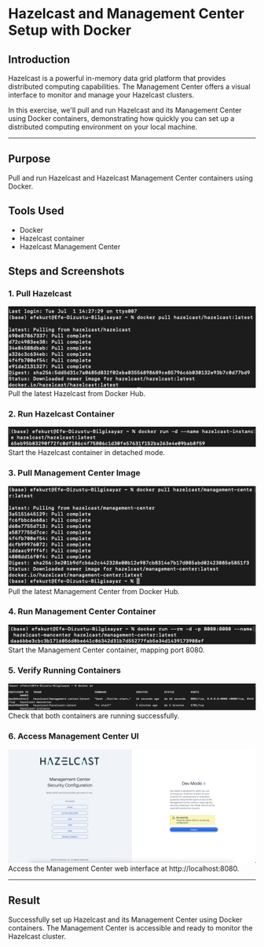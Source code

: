 # Hazelcast and Management Center Setup with Docker

## Introduction

Hazelcast is a powerful in-memory data grid platform that provides distributed computing capabilities. The Management Center offers a visual interface to monitor and manage your Hazelcast clusters.  

In this exercise, we'll pull and run Hazelcast and its Management Center using Docker containers, demonstrating how quickly you can set up a distributed computing environment on your local machine.

---

## Purpose  
Pull and run Hazelcast and Hazelcast Management Center containers using Docker.

## Tools Used  
- Docker
- Hazelcast container 
- Hazelcast Management Center 

## Steps and Screenshots

### 1. Pull Hazelcast   
![pull-hazelcast](screenshots/pull-hazelcast.png)  
Pull the latest Hazelcast from Docker Hub.

### 2. Run Hazelcast Container  
![run-hazelcast](screenshots/run-hazelcast.png)  
Start the Hazelcast container in detached mode.

### 3. Pull Management Center Image  
![pull-management-center](screenshots/pull-hazelcast-management-center.png)  
Pull the latest Management Center from Docker Hub.

### 4. Run Management Center Container  
![run-management-center](screenshots/run-hazelcast-management-center.png)  
Start the Management Center container, mapping port 8080.

### 5. Verify Running Containers  
![docker-ps](screenshots/docker-ps.png)  
Check that both containers are running successfully.

### 6. Access Management Center UI  
![web-interface](screenshots/web-interface-management-center.png)  
Access the Management Center web interface at http://localhost:8080.

---

## Result  
Successfully set up Hazelcast and its Management Center using Docker containers. The Management Center is accessible and ready to monitor the Hazelcast cluster.